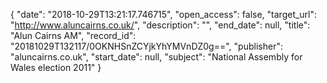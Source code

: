 {
  "date": "2018-10-29T13:21:17.746715", 
  "open_access": false, 
  "target_url": "http://www.aluncairns.co.uk/", 
  "description": "", 
  "end_date": null, 
  "title": "Alun Cairns AM", 
  "record_id": "20181029T132117/0OKNHSnZCYjkYhYMVnDZ0g==", 
  "publisher": "aluncairns.co.uk", 
  "start_date": null, 
  "subject": "National Assembly for Wales election 2011"
}

